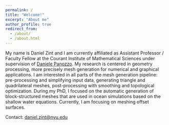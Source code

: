 ```yaml
---
permalink: /
title: "Welcome!"
excerpt: "About me"
author_profile: true
redirect_from:
  - /about/
  - /about.html
---
```


My name is Daniel Zint and I am currently affiliated as Assistant Professor / Faculty Fellow at the Courant Institute of Mathematical Sciences under supervision of [Daniele Panozzo](https://cims.nyu.edu/gcl/daniele.html).
My research is centered in geometry processing, more precisely mesh generation for numerical and graphical applications. I am interested in all parts of the mesh generation pipeline: pre-processing and simplifying input data, generating triangle and quadrilateral meshes, post-processing with smoothing and topological optimization. During my PhD, I focused on the automatic generation of block-structured meshes that are used in ocean simulations based on the shallow water equations. Currently, I am focusing on meshing offset surfaces.

Contact: daniel.zint@nyu.edu
